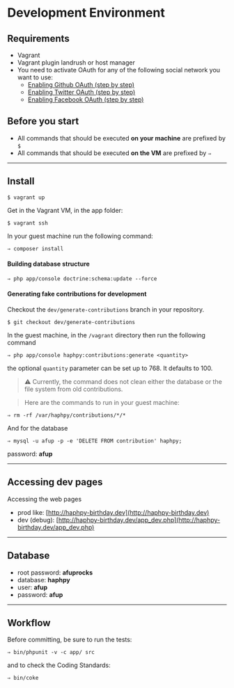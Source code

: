 # Development Environment

## Requirements

* Vagrant
* Vagrant plugin landrush or host manager
* You need to activate OAuth for any of the following social network you want to use:
  * [Enabling Github OAuth (step by step)](register-github.md)
  * [Enabling Twitter OAuth (step by step)](register-twitter.md)
  * [Enabling Facebook OAuth (step by step)](register-facebook.md)


## Before you start

* All commands that should be executed **on your machine** are prefixed by `$`
* All commands that should be executed **on the VM** are prefixed by `⇒`

---

## Install

```shell
$ vagrant up
```

Get in the Vagrant VM, in the app folder:
```shell
$ vagrant ssh
```

In your guest machine run the following command:
```shell
⇒ composer install
```

#### Building database structure
```shell
⇒ php app/console doctrine:schema:update --force
```

#### Generating fake contributions for development

Checkout the `dev/generate-contributions` branch in your repository.
```shell
$ git checkout dev/generate-contributions
```

In the guest machine, in the `/vagrant` directory then run the following command
```shell
⇒ php app/console haphpy:contributions:generate <quantity>
```
the optional `quantity` parameter can be set up to 768. It defaults to 100.

> :warning: Currently, the command does not clean either the database or the file system from old contributions.

> Here are the commands to run in your guest machine:
```shell
⇒ rm -rf /var/haphpy/contributions/*/*
```
And for the database
```shell
⇒ mysql -u afup -p -e 'DELETE FROM contribution' haphpy;
```
password: __afup__

---

## Accessing dev pages

Accessing the web pages

* prod like: [http://haphpy-birthday.dev](http://haphpy-birthday.dev)
* dev (debug): [http://haphpy-birthday.dev/app_dev.php](http://haphpy-birthday.dev/app_dev.php)

---

## Database

* root password: __afuprocks__
* database: __haphpy__
* user: __afup__
* password: __afup__

---

## Workflow

Before committing, be sure to run the tests:

```shell
⇒ bin/phpunit -v -c app/ src
```

and to check the Coding Standards:

```shell
⇒ bin/coke
```
